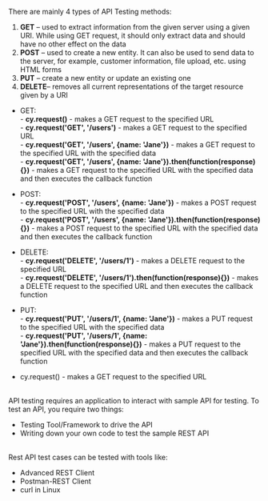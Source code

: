There are mainly 4 types of API Testing methods:

1. **GET** – used to extract information from the given server using a given URI. While using GET request, it should only extract data and should have no other effect on the data
2. **POST** – used to create a new entity. It can also be used to send data to the server, for example, customer information, file upload, etc. using HTML forms
3. **PUT** – create a new entity or update an existing one
4. **DELETE**– removes all current representations of the target resource given by a URI


- GET:
<br> - **cy.request()** - makes a GET request to the specified URL
<br> - **cy.request('GET', '/users')** - makes a GET request to the specified URL
<br> - **cy.request('GET', '/users', {name: 'Jane'})** - makes a GET request to the specified URL with the specified data
<br> - **cy.request('GET', '/users', {name: 'Jane'}).then(function(response){})** - makes a GET request to the specified URL with the specified data and then executes the callback function

- POST:
<br> - **cy.request('POST', '/users', {name: 'Jane'})** - makes a POST request to the specified URL with the specified data
<br> - **cy.request('POST', '/users', {name: 'Jane'}).then(function(response){})** - makes a POST request to the specified URL with the specified data and then executes the callback function

- DELETE:
<br> - **cy.request('DELETE', '/users/1')** - makes a DELETE request to the specified URL
<br> - **cy.request('DELETE', '/users/1').then(function(response){})** - makes a DELETE request to the specified URL and then executes the callback function

- PUT:
<br> - **cy.request('PUT', '/users/1', {name: 'Jane'})** - makes a PUT request to the specified URL with the specified data
<br> - **cy.request('PUT', '/users/1', {name: 'Jane'}).then(function(response){})** - makes a PUT request to the specified URL with the specified data and then executes the callback function
- cy.request() - makes a GET request to the specified URL


<br> API testing requires an application to interact with sample API for testing. To test an API, you require two things:
- Testing Tool/Framework to drive the API
- Writing down your own code to test the sample REST API

<br> Rest API test cases can be tested with tools like:
- Advanced REST Client
- Postman-REST Client
- curl in Linux

